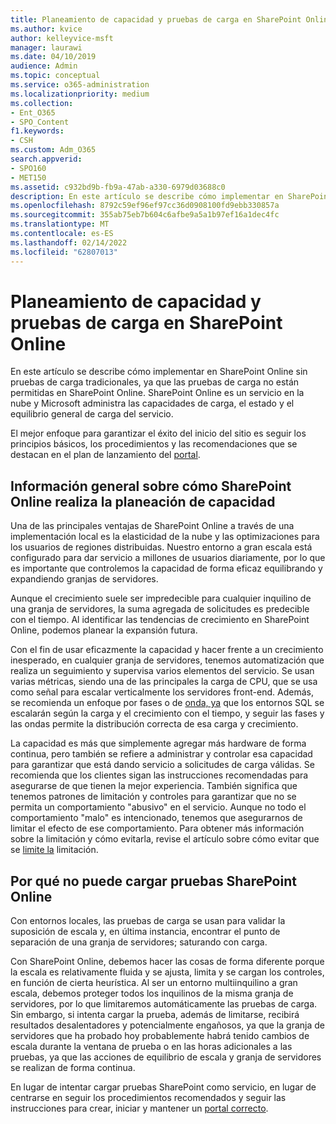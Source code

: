 ```yaml
---
title: Planeamiento de capacidad y pruebas de carga en SharePoint Online
ms.author: kvice
author: kelleyvice-msft
manager: laurawi
ms.date: 04/10/2019
audience: Admin
ms.topic: conceptual
ms.service: o365-administration
ms.localizationpriority: medium
ms.collection:
- Ent_O365
- SPO_Content
f1.keywords:
- CSH
ms.custom: Adm_O365
search.appverid:
- SPO160
- MET150
ms.assetid: c932bd9b-fb9a-47ab-a330-6979d03688c0
description: En este artículo se describe cómo implementar en SharePoint Online sin realizar pruebas de carga tradicionales, ya que no está permitido.
ms.openlocfilehash: 8792c59ef96ef97cc36d0908100fd9ebb330857a
ms.sourcegitcommit: 355ab75eb7b604c6afbe9a5a1b97ef16a1dec4fc
ms.translationtype: MT
ms.contentlocale: es-ES
ms.lasthandoff: 02/14/2022
ms.locfileid: "62807013"
---
```

# <a name="capacity-planning-and-load-testing-sharepoint-online"></a>Planeamiento de capacidad y pruebas de carga en SharePoint Online
En este artículo se describe cómo implementar en SharePoint Online sin pruebas de carga tradicionales, ya que las pruebas de carga no están permitidas en SharePoint Online. SharePoint Online es un servicio en la nube y Microsoft administra las capacidades de carga, el estado y el equilibrio general de carga del servicio.
  
El mejor enfoque para garantizar el éxito del inicio del sitio es seguir los principios básicos, los procedimientos y las recomendaciones que se destacan en el plan de lanzamiento del [portal](planportallaunchroll-out.md).

## <a name="overview-of-how-sharepoint-online-performs-capacity-planning"></a>Información general sobre cómo SharePoint Online realiza la planeación de capacidad 
Una de las principales ventajas de SharePoint Online a través de una implementación local es la elasticidad de la nube y las optimizaciones para los usuarios de regiones distribuidas. Nuestro entorno a gran escala está configurado para dar servicio a millones de usuarios diariamente, por lo que es importante que controlemos la capacidad de forma eficaz equilibrando y expandiendo granjas de servidores.
  
Aunque el crecimiento suele ser impredecible para cualquier inquilino de una granja de servidores, la suma agregada de solicitudes es predecible con el tiempo. Al identificar las tendencias de crecimiento en SharePoint Online, podemos planear la expansión futura.
  
Con el fin de usar eficazmente la capacidad y hacer frente a un crecimiento inesperado, en cualquier granja de servidores, tenemos automatización que realiza un seguimiento y supervisa varios elementos del servicio. Se usan varias métricas, siendo una de las principales la carga de CPU, que se usa como señal para escalar verticalmente los servidores front-end. Además, se recomienda un enfoque por fases o de [onda, ya](planportallaunchroll-out.md) que los entornos SQL se escalarán según la carga y el crecimiento con el tiempo, y seguir las fases y las ondas permite la distribución correcta de esa carga y crecimiento. 

La capacidad es más que simplemente agregar más hardware de forma continua, pero también se refiere a administrar y controlar esa capacidad para garantizar que está dando servicio a solicitudes de carga válidas. Se recomienda que los clientes sigan las instrucciones recomendadas para asegurarse de que tienen la mejor experiencia. También significa que tenemos patrones de limitación y controles para garantizar que no se permita un comportamiento "abusivo" en el servicio. Aunque no todo el comportamiento "malo" es intencionado, tenemos que asegurarnos de limitar el efecto de ese comportamiento. Para obtener más información sobre la limitación y cómo evitarla, revise el artículo sobre cómo evitar que se [limite la](/sharepoint/dev/general-development/how-to-avoid-getting-throttled-or-blocked-in-sharepoint-online) limitación.

## <a name="why-you-cannot-load-test-sharepoint-online"></a>Por qué no puede cargar pruebas SharePoint Online
Con entornos locales, las pruebas de carga se usan para validar la suposición de escala y, en última instancia, encontrar el punto de separación de una granja de servidores; saturando con carga. 

Con SharePoint Online, debemos hacer las cosas de forma diferente porque la escala es relativamente fluida y se ajusta, limita y se cargan los controles, en función de cierta heurística. Al ser un entorno multiinquilino a gran escala, debemos proteger todos los inquilinos de la misma granja de servidores, por lo que limitaremos automáticamente las pruebas de carga. Sin embargo, si intenta cargar la prueba, además de limitarse, recibirá resultados desalentadores y potencialmente engañosos, ya que la granja de servidores que ha probado hoy probablemente habrá tenido cambios de escala durante la ventana de prueba o en las horas adicionales a las pruebas, ya que las acciones de equilibrio de escala y granja de servidores se realizan de forma continua.

En lugar de intentar cargar pruebas SharePoint como servicio, en lugar de centrarse en seguir los procedimientos recomendados y seguir las instrucciones para crear, iniciar y mantener un [portal correcto](/sharepoint/portal-health).